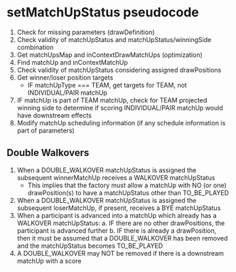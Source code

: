 # setMatchUpStatus pseudocode

1. Check for missing parameters (drawDefinition)
2. Check validity of matchUpStatus and matchUpStatus/winningSide combination
3. Get matchUpsMap and inContextDrawMatchUps (optimization)
4. Find matchUp and inContextMatchUp
5. Check validity of matchUpStatus considering assigned drawPositions
6. Get winner/loser position targets
   - IF matchUpType === TEAM, get targets for TEAM, not INDIVIDUAL/PAIR matchUp
7. IF matchUp is part of TEAM matchUp, check for TEAM projected winning side to determine if scoring INDIVIDUAL/PAIR matchUp would have downstream effects
8. Modify matchUp scheduling information (if any schedule information is part of parameters)

## Double Walkovers

1. When a DOUBLE_WALKOVER matchUpStatus is assigned the subsequent winnerMatchUp receives a WALKOVER matchUpStatus
   - This implies that the factory must allow a matchUp with NO (or one) drawPosition(s) to have a matchUpStatus other than TO_BE_PLAYED
2. When a DOUBLE_WALKOVER matchUpStatus is assigned the subsequent loserMatchUp, if present, receives a BYE matchUpStatus
3. When a participant is advanced into a matchUp which already has a WALKOVER matchUpStatus:
   a. IF there are no other drawPositions, the participant is advanced further
   b. IF there is already a drawPosition, then it must be assumed that a DOUBLE_WALKOVER has been removed and the matchUpStatus becomes TO_BE_PLAYED
4. A DOUBLE_WALKOVER may NOT be removed if there is a downstream matchUp with a score
